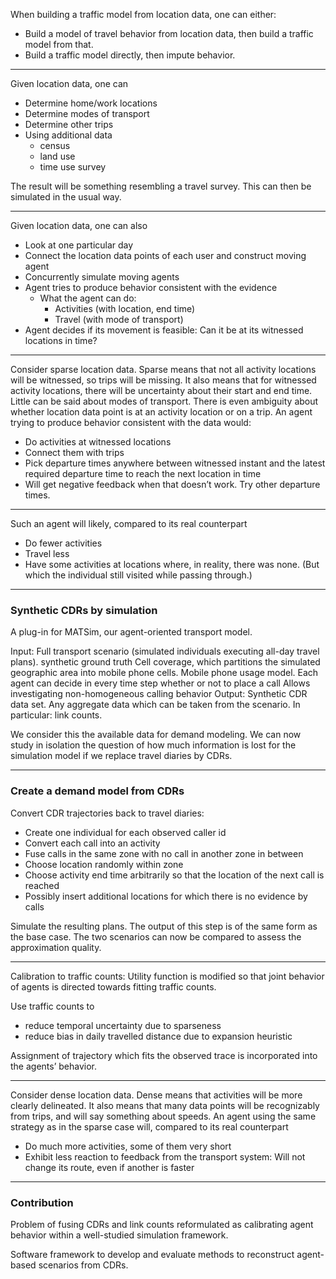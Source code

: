 When building a traffic model from location data, one can either:

- Build a model of travel behavior from location data, then build a traffic model from that.
- Build a traffic model directly, then impute behavior.

---

Given location data, one can
- Determine home/work locations
- Determine modes of transport
- Determine other trips
- Using additional data
    - census
    - land use
    - time use survey

The result will be something resembling a travel survey. This can then be simulated in the usual way.

---


Given location data, one can also

- Look at one particular day
- Connect the location data points of each user and construct moving agent
- Concurrently simulate moving agents
- Agent tries to produce behavior consistent with the evidence
    - What the agent can do:
        - Activities (with location, end time)
        - Travel (with mode of transport)
- Agent decides if its movement is feasible: Can it be at its witnessed locations in time?

---


Consider sparse location data. Sparse means that not all activity locations will be witnessed, so trips will be missing. It also means that for witnessed activity locations, there will be uncertainty about their start and end time. Little can be said about modes of transport. There is even ambiguity about whether location data point is at an activity location or on a trip. An agent trying to produce behavior consistent with the data would:

- Do activities at witnessed locations
- Connect them with trips
- Pick departure times anywhere between witnessed instant and the latest required departure time to reach the next location in time
- Will get negative feedback when that doesn’t work. Try other departure times.


---


Such an agent will likely, compared to its real counterpart
- Do fewer activities
- Travel less
- Have some activities at locations where, in reality, there was none. (But which the individual still visited while passing through.)

---

### Synthetic CDRs by simulation

A plug-in for MATSim, our agent-oriented transport model.

Input:
Full transport scenario (simulated individuals executing all-day travel plans).
		synthetic ground truth
Cell coverage, which partitions the simulated geographic area into mobile phone cells.
Mobile phone usage model.
Each agent can decide in every time step whether or not to place a call
Allows investigating non-homogeneous calling behavior
Output:
Synthetic CDR data set.
Any aggregate data which can be taken from the scenario. In particular: link counts.

We consider this the available data for demand modeling. We can now study in isolation the question of how much information is lost for the simulation model if we replace travel diaries by CDRs.


---


### Create a demand model from CDRs

Convert CDR trajectories back to travel diaries:

- Create one individual for each observed caller id
- Convert each call into an activity
- Fuse calls in the same zone with no call in another zone in between
- Choose location randomly within zone
- Choose activity end time arbitrarily so that the location of the next call is reached
- Possibly insert additional locations for which there is no evidence by calls

Simulate the resulting plans. The output of this step is of the same form as the base case. The two scenarios can now be compared to assess the approximation quality.


---

Calibration to traffic counts: Utility function is modified so that joint behavior of agents is directed towards fitting traffic counts.

Use traffic counts to
* reduce temporal uncertainty due to sparseness
* reduce bias in daily travelled distance due to expansion heuristic

Assignment of trajectory which fits the observed trace is incorporated into the agents’ behavior.


---

Consider dense location data. Dense means that activities will be more clearly delineated. It also means that many data points
will be recognizably from trips, and will say something about speeds. An agent using the same strategy as in the sparse case
will, compared to its real counterpart

- Do much more activities, some of them very short
- Exhibit less reaction to feedback from the transport system: Will not change its route, even if another is faster

---


### Contribution

Problem of fusing CDRs and link counts reformulated as calibrating agent behavior within a well-studied simulation framework.

Software framework to develop and evaluate methods to reconstruct agent-based scenarios from CDRs.
